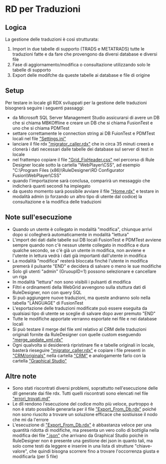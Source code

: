 # RD per Traduzioni

## Logica 
La gestione delle traduzioni è così strutturata:
1. Import in due tabelle di supporto (TRADS e METATRADS) tutte le traduzioni fatte e da fare che provengono da diversi database e diversi file
2. Fase di aggiornamento/modifica o consultazione utilizzando solo le tabelle di supporto
3. Export delle modifche da queste tabelle ai database e file di origine 

## Setup
Per testare in locale gli RDX sviluppati per la gestione delle traduzioni bisognerà seguire i seguenti passaggi:
- da Microsoft SQL Server Management Studio assicurarsi di avere un DB che si chiama MBKOffline e creare un DB che si chiama FusionTest e uno che si chiama PDMTest
- settare correttamente le connection string ai DB FuionTest e PDMTest locali nel file ["Settings.ini"](Settings.ini)
- lanciare il file rdx ["migrator_caller.rdx"](migrator_caller.rdx) che in circa 35 minuti creerà e clonerà i dati necessari dalle tabelle dei database sul server di test in locale
- nel frattempo copiare il file ["Grid_FixHeader.css"](Grid_FixHeader.css) nel percorso di Rule Designer locale sotto la cartella "WebPlayer\CSS", ad esempio "C:\Program Files (x86)\RuleDesigner\RD Configurator Fusion\WebPlayer\CSS"
- quando l'importazione sarà conclusa, comparirà un messaggio che indicherà quanti secondi ha impiegato
- da questo momento sarà possibile avviare il file ["Home.rdx"](Home.rdx) e testare in modalità admin (o forzando un altro tipo di utente dal codice) la consultazione e la modifica delle traduzioni

## Note sull'esecuzione
- Quando un utente è collegato in modalità "modifica", chiunque arrivi dopo si collegherà automaticamente in modalità "lettura"
- L'import dei dati dalle tabelle sui DB locali FusionTest e PDMTest  avviene sempre quando non c'è nessun utente collegato in modifica e dura qualche secondo, se c'è già un utente in modifica, non avviene e l'utente in lettura vedrà i dati già importanti dall'utente in modifica
- La modalità "modifica" resterà bloccata finché l'utente in modifica premerà il pulsante "END" e decidera di salvare o meno le sue modifiche
- Solo gli utenti "admin" (GruoupID=1) possono selezionare e cancellare un riga
- In modalità "lettura" non sono visibili i pulsanti di modifica
- Filtri e ordinamenti della WebGrid avvengono sulla stuttura dati di RuleDesigner, non con query SQL
- Si può aggiungere nuove traduzioni, ma queste andranno solo nella tabella "LANGUAGE" di FusionTest
- L'esportazione delle traduzioni modificate può essere eseguita da qualsiasi tipo di utente se sceglie di salvare dopo aver premuto "END"
- Tutte le modifiche apportate verranno esportate nei file e nei database locali 
- Si può testare il merge del file xml relativo al CRM delle traduzioni originali fornite da RuleDesigner con quelle custom eseguendo ["merge_update_xml.rdx"](merge_update_xml.rdx)
- Ogni qualvolta si desidererà ripristinare fie e tabelle originali in locale, basterà rieseguire ["migrator_caller.rdx"](migrator_caller.rdx) e copiare i file presenti in ["CRM/originals"](CRM/originals/) nella cartella ["CRM"](CRM/) e analogamente farlo con la cartella ["Graphical Studio"](Graphical%20Studio/)

## Altre note
- Sono stati riscontrati diversi problemi, soprattutto nell'esecuzione delle dll generate dai file rdx. Tutti quelli riscontrati sono elencati nel file ["errori_trovati.md"](errori_trovati.md)
- Le dll rendono l'esecuzione del codice molto più veloce, purtroppo è non è stato possibile generarla per il file ["Export_From_Db.rdx"](Export_From_Db.rdx) poiché non sono riuscito a trovare un soluzione efficace che sostiuisse il nodo che mi da l'errore
- L'esecuzione di ["Export_From_Db.rdx"](Export_From_Db.rdx) è abbastanza veloce per una quantità ridotta di modifiche, ma presenta un vero collo di bottiglia nella modifica dei file [".json"](Graphical%20Studio/) che arrivano da Graphical Studio poichè in RuleDesigner non è presente una gestione dei json in quanto tali, ma solo come testi da leggere e inserire in una lista di strutture "chiave-valore", che quindi bisogna scorrere fino a trovare l'occorrenza giusta e modificarla (per 5 file) 
